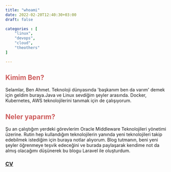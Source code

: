 ```yaml
---
title: "whoami"
date: 2022-02-20T12:40:30+03:00
draft: false

categories : [
    "linux",
    "devops",
    "cloud",
    "theothers"
]

---
```


<h2 style="color:#CD5C5C">Kimim Ben?</h2>
Selamlar, Ben Ahmet. Teknoloji dünyasında 'başkanım ben da varım' demek için geldim buraya.Java ve Linux sevdiğim şeyler arasında. Docker, Kubernetes, AWS teknolojilerini tanımak için de çalışıyorum.

<h2 style="color:#CD5C5C">Neler yaparım?</h2>
Şu an çalıştığım yerdeki görevlerim Oracle Middleware Teknolojileri yönetimi üzerine. Rutin hep kullandığım teknolojilerin yanında yeni teknolojileri takip edebilmek istediğim için buraya notlar alıyorum. Blog tutmanın, beni yeni şeyler öğrenmeye teşvik edeceğini ve burada paylaşarak kendime not da almış olacağımı düşünerek bu blogu Laravel ile oluşturdum.

<br>
<h3 style="color:#00FF00">

[CV](https://ahmetkaygisiz.github.io/)

</h3>
